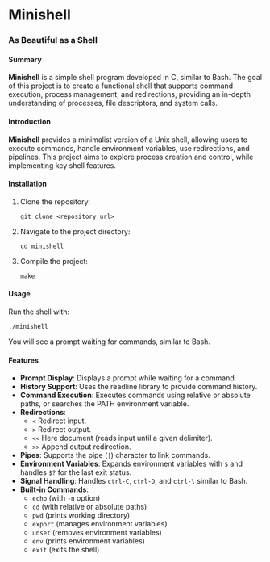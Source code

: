 # Minishell

### As Beautiful as a Shell

#### Summary
**Minishell** is a simple shell program developed in C, similar to Bash. The goal of this project is to create a functional shell that supports command execution, process management, and redirections, providing an in-depth understanding of processes, file descriptors, and system calls.

#### Introduction
**Minishell** provides a minimalist version of a Unix shell, allowing users to execute commands, handle environment variables, use redirections, and pipelines. This project aims to explore process creation and control, while implementing key shell features.

#### Installation
1. Clone the repository:
   ```
   git clone <repository_url>
   ```
2. Navigate to the project directory:
   ```
   cd minishell
   ```
3. Compile the project:
   ```
   make
   ```

#### Usage
Run the shell with:
```
./minishell
```
You will see a prompt waiting for commands, similar to Bash.

#### Features
- **Prompt Display**: Displays a prompt while waiting for a command.
- **History Support**: Uses the readline library to provide command history.
- **Command Execution**: Executes commands using relative or absolute paths, or searches the PATH environment variable.
- **Redirections**:
  - `<` Redirect input.
  - `>` Redirect output.
  - `<<` Here document (reads input until a given delimiter).
  - `>>` Append output redirection.
- **Pipes**: Supports the pipe (`|`) character to link commands.
- **Environment Variables**: Expands environment variables with `$` and handles `$?` for the last exit status.
- **Signal Handling**: Handles `ctrl-C`, `ctrl-D`, and `ctrl-\` similar to Bash.
- **Built-in Commands**:
  - `echo` (with `-n` option)
  - `cd` (with relative or absolute paths)
  - `pwd` (prints working directory)
  - `export` (manages environment variables)
  - `unset` (removes environment variables)
  - `env` (prints environment variables)
  - `exit` (exits the shell)